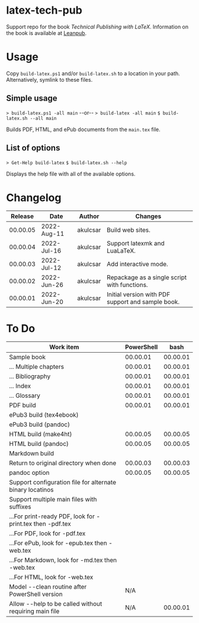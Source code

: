 # latex-tech-pub

Support repo for the book *Technical Publishing with LaTeX*.
Information on the book is available at [Leanpub](https://leanpub.com/latex-tech-pub).

# Usage

Copy `build-latex.ps1` and/or `build-latex.sh` to a location in your
path. Alternatively, symlink to these files.

## Simple usage

`> build-latex.ps1 -all main` --or-- `> build-latex -all main`
`$ build-latex.sh --all main`

Builds PDF, HTML, and ePub documents from the `main.tex` file.

## List of options

`> Get-Help build-latex`
`$ build-latex.sh --help`

Displays the help file with all of the available options.

# Changelog

| Release | Date | Author | Changes |
| --- | --- | --- | --- |
| 00.00.05 | 2022-Aug-11 | akulcsar | Build web sites. |
| 00.00.04 | 2022-Jul-16 | akulcsar | Support latexmk and LuaLaTeX. |
| 00.00.03 | 2022-Jul-12 | akulcsar | Add interactive mode. |
| 00.00.02 | 2022-Jun-26 | akulcsar | Repackage as a single script with functions. |
| 00.00.01 | 2022-Jun-20 | akulcsar | Initial version with PDF support and sample book. |

# To Do

| Work item | PowerShell | bash |
| --- | --- | --- |
| Sample book | 00.00.01 | 00.00.01 |
| ... Multiple chapters | 00.00.01 | 00.00.01 |
| ... Bibliography | 00.00.01 | 00.00.01 |
| ... Index | 00.00.01 | 00.00.01 |
| ... Glossary | 00.00.01 | 00.00.01 |
| PDF build | 00.00.01 | 00.00.01 |
| ePub3 build (tex4ebook) | | |
| ePub3 build (pandoc) | | |
| HTML build (make4ht) | 00.00.05 | 00.00.05 |
| HTML build (pandoc) | 00.00.05 | 00.00.05 |
| Markdown build | | |
| Return to original directory when done | 00.00.03 | 00.00.03 |
| pandoc option | 00.00.05 | 00.00.05 |
| Support configuration file for alternate binary locatinos | | |
| Support multiple main files with suffixes | | |
| ...For print-ready PDF, look for -print.tex then -pdf.tex | | |
| ...For PDF, look for -pdf.tex | | |
| ...For ePub, look for -epub.tex then -web.tex | | |
| ...For Markdown, look for -md.tex then -web.tex | | |
| ...For HTML, look for -web.tex | | |
| Model --clean routine after PowerShell version | N/A | |
| Allow --help to be called without requiring main file | N/A | 00.00.01 |
